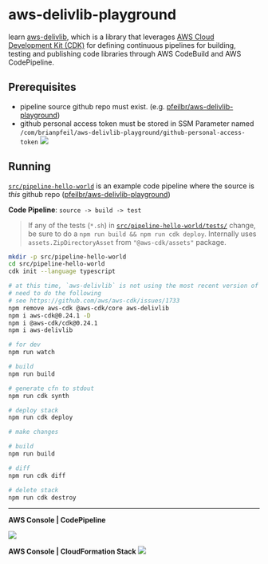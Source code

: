 # aws-delivlib-playground

learn [aws-delivlib](https://github.com/awslabs/aws-delivlib), which is a library that leverages [AWS Cloud Development Kit (CDK)](https://aws.amazon.com/cdk/) for defining continuous pipelines for building, testing and publishing code libraries through AWS CodeBuild and AWS CodePipeline.  

## Prerequisites

* pipeline source github repo must exist. (e.g. [pfeilbr/aws-delivlib-playground](https://github.com/pfeilbr/aws-delivlib-playground))
* github personal access token must be stored in SSM Parameter named `/com/brianpfeil/aws-delivlib-playground/github-personal-access-token`
    ![](https://www.evernote.com/l/AAF_-QmIfApO6L_mprwOy_t1KOBcrEHejtwB/image.png)


## Running

[`src/pipeline-hello-world`](src/pipeline-hello-world) is an example code pipeline where the source is *this* github repo ([pfeilbr/aws-delivlib-playground](https://github.com/pfeilbr/aws-delivlib-playground))

**Code Pipeline**: `source -> build -> test`

> If any of the tests (`*.sh`) in [`src/pipeline-hello-world/tests/`](src/pipeline-hello-world/tests) change, be sure to do a `npm run build && npm run cdk deploy`.  Internally uses `assets.ZipDirectoryAsset` from `"@aws-cdk/assets"` package.

```sh
mkdir -p src/pipeline-hello-world
cd src/pipeline-hello-world
cdk init --language typescript

# at this time, `aws-delivlib` is not using the most recent version of CDK
# need to do the following
# see https://github.com/aws/aws-cdk/issues/1733
npm remove aws-cdk @aws-cdk/core aws-delivlib
npm i aws-cdk@0.24.1 -D
npm i @aws-cdk/cdk@0.24.1
npm i aws-delivlib

# for dev
npm run watch

# build
npm run build

# generate cfn to stdout
npm run cdk synth

# deploy stack
npm run cdk deploy

# make changes

# build
npm run build

# diff
npm run cdk diff

# delete stack
npm run cdk destroy
```

---

**AWS Console | CodePipeline**

![](https://www.evernote.com/l/AAEVgM6a2MdEw6rmWfVOIOc4GSg--d7mrX0B/image.png)

**AWS Console | CloudFormation Stack**
![](https://www.evernote.com/l/AAHMGAlD7OdL95oRQkmg5bb8dCffOzOMmcMB/image.png)